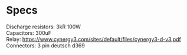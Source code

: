 # Specs

Discharge resistors: 3kR 100W  
Capacitors: 300uF  
Relay: https://www.cynergy3.com/sites/default/files/cynergy3-d-v3.pdf  
Connectors: 3 pin deutsch d369
